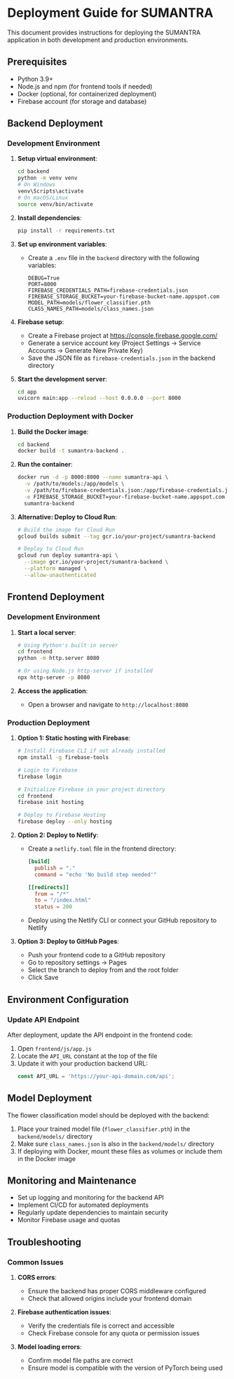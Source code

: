 # Deployment Guide for SUMANTRA

This document provides instructions for deploying the SUMANTRA application in both development and production environments.

## Prerequisites

- Python 3.9+
- Node.js and npm (for frontend tools if needed)
- Docker (optional, for containerized deployment)
- Firebase account (for storage and database)

## Backend Deployment

### Development Environment

1. **Setup virtual environment**:
   ```bash
   cd backend
   python -m venv venv
   # On Windows
   venv\Scripts\activate
   # On macOS/Linux
   source venv/bin/activate
   ```

2. **Install dependencies**:
   ```bash
   pip install -r requirements.txt
   ```

3. **Set up environment variables**:
   - Create a `.env` file in the `backend` directory with the following variables:
     ```
     DEBUG=True
     PORT=8000
     FIREBASE_CREDENTIALS_PATH=firebase-credentials.json
     FIREBASE_STORAGE_BUCKET=your-firebase-bucket-name.appspot.com
     MODEL_PATH=models/flower_classifier.pth
     CLASS_NAMES_PATH=models/class_names.json
     ```

4. **Firebase setup**:
   - Create a Firebase project at https://console.firebase.google.com/
   - Generate a service account key (Project Settings → Service Accounts → Generate New Private Key)
   - Save the JSON file as `firebase-credentials.json` in the backend directory

5. **Start the development server**:
   ```bash
   cd app
   uvicorn main:app --reload --host 0.0.0.0 --port 8000
   ```

### Production Deployment with Docker

1. **Build the Docker image**:
   ```bash
   cd backend
   docker build -t sumantra-backend .
   ```

2. **Run the container**:
   ```bash
   docker run -d -p 8000:8000 --name sumantra-api \
     -v /path/to/models:/app/models \
     -v /path/to/firebase-credentials.json:/app/firebase-credentials.json \
     -e FIREBASE_STORAGE_BUCKET=your-firebase-bucket-name.appspot.com \
     sumantra-backend
   ```

3. **Alternative: Deploy to Cloud Run**:
   ```bash
   # Build the image for Cloud Run
   gcloud builds submit --tag gcr.io/your-project/sumantra-backend
   
   # Deploy to Cloud Run
   gcloud run deploy sumantra-api \
     --image gcr.io/your-project/sumantra-backend \
     --platform managed \
     --allow-unauthenticated
   ```

## Frontend Deployment

### Development Environment

1. **Start a local server**:
   ```bash
   # Using Python's built-in server
   cd frontend
   python -m http.server 8080
   
   # Or using Node.js http-server if installed
   npx http-server -p 8080
   ```

2. **Access the application**:
   - Open a browser and navigate to `http://localhost:8080`

### Production Deployment

1. **Option 1: Static hosting with Firebase**:
   ```bash
   # Install Firebase CLI if not already installed
   npm install -g firebase-tools
   
   # Login to Firebase
   firebase login
   
   # Initialize Firebase in your project directory
   cd frontend
   firebase init hosting
   
   # Deploy to Firebase Hosting
   firebase deploy --only hosting
   ```

2. **Option 2: Deploy to Netlify**:
   - Create a `netlify.toml` file in the frontend directory:
     ```toml
     [build]
       publish = "."
       command = "echo 'No build step needed'"
     
     [[redirects]]
       from = "/*"
       to = "/index.html"
       status = 200
     ```
   - Deploy using the Netlify CLI or connect your GitHub repository to Netlify

3. **Option 3: Deploy to GitHub Pages**:
   - Push your frontend code to a GitHub repository
   - Go to repository settings → Pages
   - Select the branch to deploy from and the root folder
   - Click Save

## Environment Configuration

### Update API Endpoint

After deployment, update the API endpoint in the frontend code:

1. Open `frontend/js/app.js`
2. Locate the `API_URL` constant at the top of the file
3. Update it with your production backend URL:
   ```javascript
   const API_URL = 'https://your-api-domain.com/api';
   ```

## Model Deployment

The flower classification model should be deployed with the backend:

1. Place your trained model file (`flower_classifier.pth`) in the `backend/models/` directory
2. Make sure `class_names.json` is also in the `backend/models/` directory
3. If deploying with Docker, mount these files as volumes or include them in the Docker image

## Monitoring and Maintenance

- Set up logging and monitoring for the backend API
- Implement CI/CD for automated deployments
- Regularly update dependencies to maintain security
- Monitor Firebase usage and quotas

## Troubleshooting

### Common Issues

1. **CORS errors**:
   - Ensure the backend has proper CORS middleware configured
   - Check that allowed origins include your frontend domain

2. **Firebase authentication issues**:
   - Verify the credentials file is correct and accessible
   - Check Firebase console for any quota or permission issues

3. **Model loading errors**:
   - Confirm model file paths are correct
   - Ensure model is compatible with the version of PyTorch being used